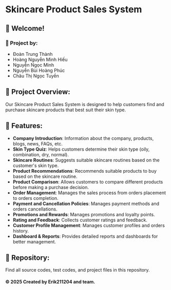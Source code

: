 # Skincare Product Sales System

## 🌟 Welcome!

### 👋 Project by:
- Đoàn Trung Thành
- Hoàng Nguyễn Minh Hiếu
- Nguyễn Ngọc Minh
- Nguyễn Bùi Hoàng Phúc
- Châu Thị Ngọc Tuyền

## 📝 Project Overview:
Our Skincare Product Sales System is designed to help customers find and purchase skincare products that best suit their skin type.

## 🚀 Features:
* **Company Introduction**: Information about the company, products, blogs, news, FAQs, etc.
* **Skin Type Quiz**: Helps customers determine their skin type (oily, combination, dry, normal).
* **Skincare Routines**: Suggests suitable skincare routines based on the customer's skin type.
* **Product Recommendations**: Recommends suitable products to buy based on the skincare routine.
* **Product Comparison**: Allows customers to compare different products before making a purchase decision.
* **Order Management**: Manages the sales process from orders placement to orders completion.
* **Payment and Cancellation Policies**: Manages payment methods and orders cancellations.
* **Promotions and Rewards**: Manages promotions and loyalty points.
* **Rating and Feedback**: Collects customer ratings and feedback.
* **Customer Profile Management**: Manages customer profiles and orders history.
* **Dashboard & Reports**: Provides detailed reports and dashboards for better management.

## 🔗 Repository:
Find all source codes, test codes, and project files in this repository.

#### © 2025 Created by Erik211204 and team.
